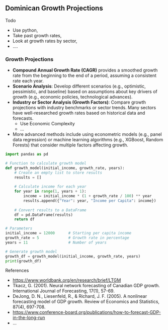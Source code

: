 ## Dominican Growth Projections

Todo

- Use python,
- Take past growth rates,
- Look at growth rates by  sector,
- ….

### Growth Projections

- **Compound Annual Growth Rate (CAGR)** provides a smoothed growth rate from the beginning to the end of a period, assuming a consistent rate each year.
- **Scenario Analysis**:  Develop different scenarios (e.g., optimistic, pessimistic, and baseline) based on assumptions about key drivers of growth (e.g., economic policies, technological advances).
- **Industry or Sector Analysis (Growth Factors)**:   Compare growth projections with industry benchmarks or sector trends. Many sectors have well-researched growth rates based on historical data and forecasts.
    - Use Economic Complexity
    - …
- More advanced methods include using econometric models (e.g., panel data regression) or machine learning algorithms (e.g., XGBoost, Random Forests) that consider multiple factors affecting growth.

```python
import pandas as pd

# Function to calculate growth model
def growth_model(initial_income, growth_rate, years):
    # Create an empty list to store results
    results = []
    
    # Calculate income for each year
    for year in range(1, years + 1):
        income = initial_income * (1 + growth_rate / 100) ** year
        results.append({"Year": year, "Income per Capita": income})
    
    # Convert results to a DataFrame
    df = pd.DataFrame(results)
    return df

# Parameters
initial_income = 12000      # Starting per capita income
growth_rate = 5             # Growth rate in percentage
years = 11                  # Number of years

# Generate growth model
growth_df = growth_model(initial_income, growth_rate, years)
print(growth_df)
```

References

- https://www.worldbank.org/en/research/brief/LTGM
- Tkacz, G. (2001). Neural network forecasting of Canadian GDP growth. International Journal of Forecasting, 17(1), 57-69.
- DeJong, D. N., Liesenfeld, R., & Richard, J. F. (2005). A nonlinear forecasting model of GDP growth. Review of Economics and Statistics, 87(4), 697-708.
- https://www.conference-board.org/publications/how-to-forecast-GDP-in-the-long-run
- …
